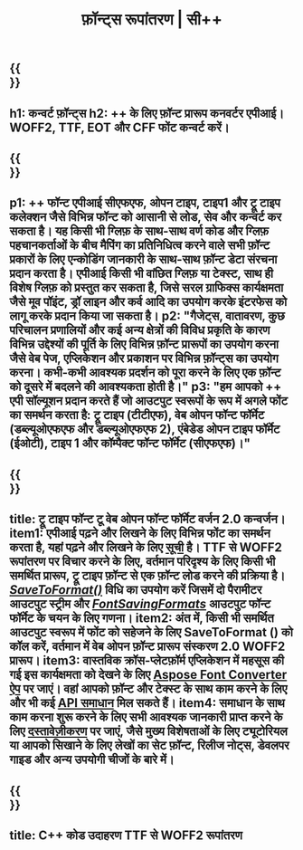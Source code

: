﻿---
translation: true
template: /_templates/conversion-cpp.md
title: फ़ॉन्ट्स रूपांतरण | सी++
url: /cpp/conversion/
description: C++ फॉन्ट प्रोसेसिंग लाइब्रेरी और वेब एप्लिकेशन के साथ फॉन्ट कन्वर्ट करें। रूपांतरण कार्यक्षमता जो TTF, WOFF, CFF, EOT और टाइप 1 फोंट के साथ काम कर सकती है।
metakeywords: सी ++ फ़ॉन्ट रूपांतरण, फ़ॉन्ट रूपांतरण समाधान सी ++, फ़ॉन्ट कनवर्टर सीपीपी
family: font
platformtag: cpp
feature: conversion
---

{{<section banner>}}
---
h1: कन्वर्ट फ़ॉन्ट्स
h2: ++ के लिए फ़ॉन्ट प्रारूप कनवर्टर एपीआई। WOFF2, TTF, EOT और CFF फोंट कन्वर्ट करें।
---

{{<section overview>}}
---
p1: ++ फॉन्ट एपीआई सीएफएफ, ओपन टाइप, टाइप1 और ट्रू टाइप कलेक्शन जैसे विभिन्न फॉन्ट को आसानी से लोड, सेव और कन्वर्ट कर सकता है। यह किसी भी ग्लिफ़ के साथ-साथ वर्ण कोड और ग्लिफ़ पहचानकर्ताओं के बीच मैपिंग का प्रतिनिधित्व करने वाले सभी फ़ॉन्ट प्रकारों के लिए एन्कोडिंग जानकारी के साथ-साथ फ़ॉन्ट डेटा संरचना प्रदान करता है। एपीआई किसी भी वांछित ग्लिफ़ या टेक्स्ट, साथ ही विशेष ग्लिफ़ को प्रस्तुत कर सकता है, जिसे सरल ग्राफिक्स कार्यक्षमता जैसे मूव पॉइंट, ड्रॉ लाइन और कर्व आदि का उपयोग करके इंटरफेस को लागू करके प्रदान किया जा सकता है।
p2: "गैजेट्स, वातावरण, कुछ परिचालन प्रणालियों और कई अन्य क्षेत्रों की विविध प्रकृति के कारण विभिन्न उद्देश्यों की पूर्ति के लिए विभिन्न फ़ॉन्ट प्रारूपों का उपयोग करना जैसे वेब पेज, एप्लिकेशन और प्रकाशन पर विभिन्न फ़ॉन्ट्स का उपयोग करना। कभी-कभी आवश्यक प्रदर्शन को पूरा करने के लिए एक फ़ॉन्ट को दूसरे में बदलने की आवश्यकता होती है।"
p3: "हम आपको ++ एपी सॉल्यूशन प्रदान करते हैं जो आउटपुट स्वरूपों के रूप में अगले फोंट का समर्थन करता है: ट्रू टाइप (टीटीएफ), वेब ओपन फॉन्ट फॉर्मेट (डब्ल्यूओएफएफ और डब्ल्यूओएफएफ 2), एंबेडेड ओपन टाइप फॉर्मेट (ईओटी), टाइप 1 और कॉम्पैक्ट फॉन्ट फॉर्मेट (सीएफएफ)।"
---

{{<section feature1>}}
---
title: ट्रू टाइप फॉन्ट टू वेब ओपन फॉन्ट फॉर्मेट वर्जन 2.0 कन्वर्जन।
item1: एपीआई पढ़ने और लिखने के लिए विभिन्न फोंट का समर्थन करता है, यहां पढ़ने और लिखने के लिए [सूची](https://docs.aspose.com/font/cpp/convert/#formats-supported-for-reading-andor-writing) है। TTF से WOFF2 रूपांतरण पर विचार करने के लिए, वर्तमान परिदृश्य के लिए किसी भी समर्थित प्रारूप, ट्रू टाइप फ़ॉन्ट से एक फ़ॉन्ट लोड करने की प्रक्रिया है। [*SaveToFormat()*](https://reference.aspose.com/font/cpp/class/aspose.font.font#a670ea97404fd72c2e51b0e8c543c8a45) विधि का उपयोग करें जिसमें दो पैरामीटर आउटपुट स्ट्रीम और [*FontSavingFormats*](https://reference.aspose.com/font/cpp/namespace/aspose.font#a93d0dcc7c00f5c7027d60e14a5433c74) आउटपुट फॉन्ट फॉर्मेट के चयन के लिए गणना।
item2: अंत में, किसी भी समर्थित आउटपुट स्वरूप में फोंट को सहेजने के लिए SaveToFormat () को कॉल करें, वर्तमान में वेब ओपन फ़ॉन्ट प्रारूप संस्करण 2.0 WOFF2 प्रारूप।
item3: वास्तविक क्रॉस-प्लेटफ़ॉर्म एप्लिकेशन में महसूस की गई इस कार्यक्षमता को देखने के लिए [Aspose Font Converter ऐप](https://products.aspose.app/font/conversion) पर जाएं। वहां आपको फ़ॉन्ट और टेक्स्ट के साथ काम करने के लिए और भी कई [API समाधान](https://products.aspose.app/font/applications) मिल सकते हैं।
item4: समाधान के साथ काम करना शुरू करने के लिए सभी आवश्यक जानकारी प्राप्त करने के लिए [दस्तावेज़ीकरण](https://docs.aspose.com/font/net/) पर जाएं, जैसे मुख्य विशेषताओं के लिए ट्यूटोरियल या आपको सिखाने के लिए लेखों का सेट फ़ॉन्ट, रिलीज नोट्स, डेवलपर गाइड और अन्य उपयोगी चीजों के बारे में।
---

{{<section codeexample>}}
---
title: C++ कोड उदाहरण TTF से WOFF2 रूपांतरण
---



